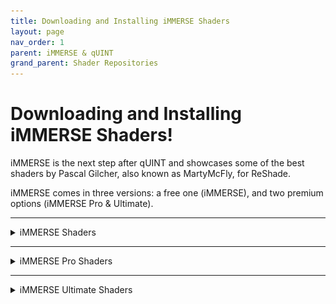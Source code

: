 ```yaml
---
title: Downloading and Installing iMMERSE Shaders
layout: page
nav_order: 1
parent: iMMERSE & qUINT
grand_parent: Shader Repositories
---
```


# Downloading and Installing iMMERSE Shaders!

iMMERSE is the next step after qUINT and showcases some of the best shaders by Pascal Gilcher, also known as MartyMcFly, for ReShade.

iMMERSE comes in three versions: a free one (iMMERSE), and two premium options (iMMERSE Pro & Ultimate).

---

<details markdown="block" class="details-tree">
<summary>iMMERSE Shaders</summary>

iMMERSE is the core collection of shaders from Pascal. 

You can find these shaders [on GitHub](https://github.com/martymcmodding/iMMERSE) and they're freely accessible to all.

<details markdown="block" class="details-tree">
<summary>Installing iMMERSE Public GitHub Shaders</summary>

Setting up iMMERSE shaders is straightforward. Just use the ReShade Installer and choose `iMMERSE` at the shader installation portion of the installer!

If you need information on installing shaders through the ReShade Installer, refer to our guide on [installing ReShade and it's shaders through the ReShade Installer!](https://guides.martysmods.com/docs/reshade/#:~:text=Shaders%20are%20what%20makes%20ReShade%20so%20valuable%20to%20it%E2%80%99s%20users.%20They%E2%80%99re%20the%20effects%20that%20you%20can%20toggle%20on%20and%20configure%20to%20get%20the%20specific%20look%20you%20want%20per%20game!)

</details>

</details>

---

<details markdown="block" class="details-tree">
<summary>iMMERSE Pro Shaders</summary>

iMMERSE Pro is a premium collection of Pascal's shaders, available to members of the `Raytracers` tier [on Pascal's Patreon.](http://www.patreon.com/mcflypg)

For $5 USD, you can access this suite, which offers an array of shaders showcased on [MartysMods.com](https://martysmods.com)

<details markdown="block" class="details-tree">
<summary>Downloading iMMERSE Pro Shaders</summary>

To access the iMMERSE Pro Shaders, ensure you're a current subscriber to [Pascal's Patreon at the $5 USD Raytracers tier.](http://www.patreon.com/mcflypg) 

Once subscribed, you retain the shader files indefinitely, provided you don’t delete them. 

If desired, you're free to end your subscription anytime.

The shaders are available on [Pascal's Discord (PGHUB)](https://discord.com/invite/wY49KMxjHT). 

For members with the right permissions, the channel [#downloads-level-1](https://discord.com/channels/494578207505514496/494599998059839498) becomes visible. This channel houses the iMMERSE Pro shaders, including iMMERSE Pro RTGI, ready for download.

</details>

<details markdown ="block">
<summary>Installing iMMERSE Pro Shaders</summary>

Once you've obtained access to the Raytracers tier and have downloaded the iMMERSE Pro archive, the installation process is straightforward with a simple drag-and-drop action. 

Here's a step-by-step guide:

---

### Step 1: Opening the iMMERSE Pro Archive
Open the iMMERSE Pro archive:
![Image](./images/immerse/immerse_pro_archive.jpg) 

---

### Step 2: Opening the `ReShade-Shaders` Folder
Navigate to the `ReShade-Shaders` folder in your game directory:
![Image](./images/immerse/reshade_shaders_folder.jpg) 

* If you're unsure where your game directory is located, please see our guide on [how to locate your game's executable](https://guides.martysmods.com/docs/special_other/finding_your_game_executable.html) for assistance!

---

### Step 3: Combining the Proper Folders in `ReShade-Shaders`
Combine the `Shaders` and `Textures` Folders from the iMMERSE Pro archive with the `ReShade-Shaders` Directory:
![Image](./images/immerse/shaders_drag_merge.jpg) 

   * Should a prompt ask you to overwrite existing files in the `ReShade-Shaders` directory, please proceed with the overwrite.

</details>

<details markdown="block" class="details-tree">
<summary>Patreon Roles not Updating in Discord</summary>

If you're encountering difficulties in accessing the iMMERSE Pro archive due to role permissions, follow these steps to rectify the issue:

---

### Step 1: Open Patreon's `Connected Apps` Settings
Navigate to [Patreon's 'Connected Apps' Settings](https://www.patreon.com/settings/apps/)

---

### Step 2: Navigate to the Discord Account Connections
Click the `Discord` Icon:
![Image](./images/immerse/patreon_discord_icon.jpg) 

---

### Step 3: Disconnect your Discord Account
Click `Disconnect` to remove your Discord Account from Patreon:
![Image](./images/immerse/patreon_disconnect_discord.jpg)

---

### Step 4: Reconnecting your Discord Account
Select `Connect` and sign into Your Discord account:
![Image](./images/immerse/patreon_connect_discord.jpg)

---

### Step 5: Grant Discord Permissions for Patreon
Grant Permission by Clicking `Authorize`:
![Image](./images/immerse/discord_authorize.jpg)

---

### Step 6: Check Your Role Access
Finally, verify your updated roles within the PGHub Discord Server.

Note: If you still do not have your Patreon roles in Discord, please leave the Discord server and then rejoin through Patreon!

</details>

</details>

---

<details markdown="block" class="details-tree">
<summary>iMMERSE Ultimate Shaders</summary>

Coming soon TM >:)

</details>
